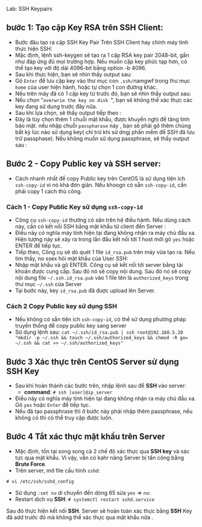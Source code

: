 Lab: SSH Keypairs 


## bước 1: Tạo cặp Key RSA trên SSH Client:
* Bước đâu tạo ra cặp SSH Key Pair Trên SSH Client hay chính máy tính thực hiện SSH:
* Mặc định, lệnh ssh-keygen sẽ tạo ra 1 cặp RSA key pair 2048-bit, gần như đáp ứng đủ mọi trường hợp. Nếu muốn cặp key phức tạp hơn, có thể tạo key với độ dài 4096-bit bằng option -b 4096.
* Sau khi thực hiện, bạn sẽ nhìn thấy output sau:
* Gõ `Enter` để lưu cặp key vào thư mục con `.ssh/`namgwf trong thư mục `home` của user hiện hành, hoặc tự chọn 1 con đường khác.
* Nếu trên máy đã có 1 cặp key từ trước đó, bạn sẽ nhìn thấy output sau:
* Nếu chọn "`overwrie the key on disk `", bạn sẽ không thể xác thực các key đang sử dụng trước đây nữa.
* Sau khi lựa chọn, sẽ thấy output tiếp theo :
* Đây là tùy chọn thêm 1 chuỗi mật khẩu, được khuyến nghị để tăng tính bảo mật. nếu nhập chuỗi `passpharase` này , bạn sẽ phải gõ thêm chúng bất kỳ lúc nào sử dụng key( chỉ trừ khi sử dngj phần mềm để SSH đã lưu trữ passphase). Nếu không muốn sử dụng passphrase, sẽ thấy output sau :

## Bước 2 - Copy Public key và SSH server:
* Cách nhanh nhất để copy Public key trên CentOS là sử dụng tiện ích `ssh-copy-id` vì nó khá đơn giản. Nếu khoogn có sẵn `ssh-copy-id`, cần phải copy 1 cách thủ công.
### Cách 1 - Copy Public Key sử dụng `ssh-copy-id`
* Công cụ `ssh-copy-id` thường có săn trên hệ điều hành. Nếu dùng cách này, cần có kết nối SSH bằng mật khẩu từ client đến Server :
* Điều này có nghĩa máy tính hiện tại đang không nhận ra máy chủ đầu xa. Hiện tượng này sẽ xảy ra trong lần đầu kết nối tới 1 host mới gõ `yes` hoặc ENTER để tiếp tục.
* Tiếp theo, Công cụ sẽ dò quét 1 file `id_rsa.pub` trên máy vừa tạo ra. Nếu tìm thấy, no ssex hỏi mật khẩu của User SSH:
* Nhập mật khẩu và gõ ENTER. Công cụ sẽ kết nối tới server bằng tài khoản được cung cấp. Sau đó nó sẽ copy nội dung. Sau đó nó sẽ copy nội dung file `~/.ssh.id_rsa.pub` vào 1 file tên là `authorized_keys` trong thư mục `~/.ssh` của Server 
* Tại bước này, key `id_rsa.pub` đã được upload lên Server.

### Cách 2 Copy Public key sử dụng SSH
* Nếu không có sẵn tiện ích  `ssh-copy-id`, có thể sử dụng phương pháp truyền thống để copy public key sang server 
* Sử dụng lệnh sau:
`cat ~/.ssh/id_rsa.pub | ssh root@192.168.5.20 "mkdir -p ~/.ssh && touch ~/.ssh/authorized_keys && chmod -R go= ~/.ssh && cat >> ~/.ssh/authorized_keys"`

## Bước 3 Xác thực trên CentOS Server sử dụng SSH Key
* Sau khi hoàn thành các bước trên, nhập lệnh sau để **SSH** vào server:
    * **command**: `# ssh [user]@ip_server`
* Điều này có nghĩa máy tính hiện tại đang không nhận ra máy chủ đầu xa. Gõ `yes` hoặc `Enter` để tiếp tục.
* Nếu đã tạo passphrase thì ở bước này phải nhập thêm passphrase, nếu không có thì có thể truy cập được luôn.

## Bước 4 Tắt xác thực mật khẩu trên Server 
* Mặc định, tồn tại song song cả 2 chế độ xác thực qua **SSH key** và xác tực qua mật khẩu. Vì vậy, vẫn có kahr năng Server bị tấn công bằng **Brute Force**.
* Trên server, mở file cấu hình `sshd`:


`# vi /etc/ssh/sshd_config`

* Sử dụng `:set nu` di chuyển đến dòng 65 sửa `yes` => `no`:
* Restart dịch vụ **SSH**:
`# systemctl restart sshd.service`

Sau đó thực hiện kết nối **SSH**. Server sẽ hoàn toàn xác thực bằng **SSH** Key đã add trước đó mà không thể xác thực qua mật khẩu nữa .
